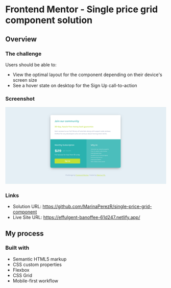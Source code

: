 # Frontend Mentor - Single price grid component solution

## Overview

### The challenge

Users should be able to:

- View the optimal layout for the component depending on their device's screen size
- See a hover state on desktop for the Sign Up call-to-action

### Screenshot

![](./images/screenshot.png)

### Links

- Solution URL: https://github.com/MarinaPerezR/single-price-grid-component
- Live Site URL: https://effulgent-banoffee-61d247.netlify.app/

## My process

### Built with

- Semantic HTML5 markup
- CSS custom properties
- Flexbox
- CSS Grid
- Mobile-first workflow
